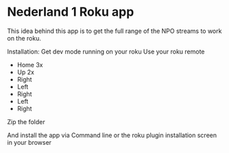 # Nederland 1 Roku app

This idea behind this app is to get the full range of the NPO streams to work on the roku.

Installation:
Get dev mode running on your roku
Use your roku remote
* Home 3x
* Up 2x
* Right
* Left
* Right
* Left
* Right

Zip the folder

And install the app via Command line or the roku plugin installation screen in your browser